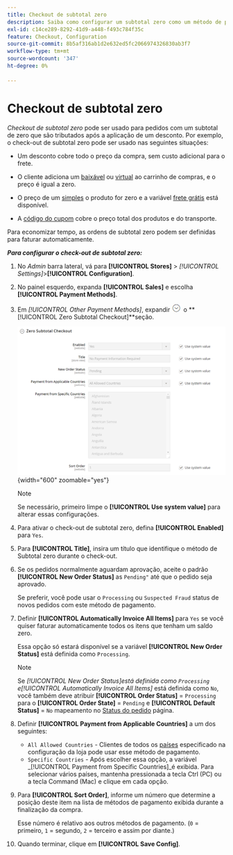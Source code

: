 ```yaml
---
title: Checkout de subtotal zero
description: Saiba como configurar um subtotal zero como um método de pagamento offline em sua loja.
exl-id: c14ce289-8292-41d9-a448-f493c784f35c
feature: Checkout, Configuration
source-git-commit: 8b5af316ab1d2e632ed5fc2066974326830ab3f7
workflow-type: tm+mt
source-wordcount: '347'
ht-degree: 0%

---
```


# Checkout de subtotal zero

_Checkout de subtotal zero_ pode ser usado para pedidos com um subtotal de zero que são tributados após a aplicação de um desconto. Por exemplo, o check-out de subtotal zero pode ser usado nas seguintes situações:

- Um desconto cobre todo o preço da compra, sem custo adicional para o frete.

- O cliente adiciona um [baixável](../catalog/product-create-downloadable.md) ou [virtual](../catalog/product-create-virtual.md) ao carrinho de compras, e o preço é igual a zero.

- O preço de um [simples](../catalog/product-create-simple.md) o produto for zero e a variável [frete grátis](shipping-free.md) está disponível.

- A [código do cupom](../merchandising-promotions/price-rules-cart-coupon.md) cobre o preço total dos produtos e do transporte.

Para economizar tempo, as ordens de subtotal zero podem ser definidas para faturar automaticamente.

**_Para configurar o check-out de subtotal zero:_**

1. No _Admin_ barra lateral, vá para **[!UICONTROL Stores]** > _[!UICONTROL Settings]_>**[!UICONTROL Configuration]**.

1. No painel esquerdo, expanda **[!UICONTROL Sales]** e escolha **[!UICONTROL Payment Methods]**.

1. Em _[!UICONTROL Other Payment Methods]_, expandir ![Seletor de expansão](../assets/icon-display-expand.png) o **[!UICONTROL Zero Subtotal Checkout]**seção.

   ![Checkout de Subtotal Zero](../configuration-reference/sales/assets/payment-methods-zero-subtotal-checkout.png){width="600" zoomable="yes"}

   >[!NOTE]
   >
   >Se necessário, primeiro limpe o **[!UICONTROL Use system value]** para alterar essas configurações.

1. Para ativar o check-out de subtotal zero, defina **[!UICONTROL Enabled]** para `Yes`.

1. Para **[!UICONTROL Title]**, insira um título que identifique o método de Subtotal zero durante o check-out.

1. Se os pedidos normalmente aguardam aprovação, aceite o padrão **[!UICONTROL New Order Status]** as `Pending"` até que o pedido seja aprovado.

   Se preferir, você pode usar o `Processing` ou `Suspected Fraud` status de novos pedidos com este método de pagamento.

1. Definir **[!UICONTROL Automatically Invoice All Items]** para `Yes` se você quiser faturar automaticamente todos os itens que tenham um saldo zero.

   Essa opção só estará disponível se a variável **[!UICONTROL New Order Status]** está definida como `Processing`.

   >[!NOTE]
   >
   >Se _[!UICONTROL New Order Status]_está definida como `Processing` e_[!UICONTROL Automatically Invoice All Items]_ está definida como `No`, você também deve atribuir **[!UICONTROL Order Status]** = `Processing` para o **[!UICONTROL Order State]** = `Pending` e **[!UICONTROL Default Status]** = `No` mapeamento no [Status do pedido](order-status.md#custom-order-status) página.

1. Definir **[!UICONTROL Payment from Applicable Countries]** a um dos seguintes:

   - `All Allowed Countries` - Clientes de todos os [países](../getting-started/store-details.md#country-options) especificado na configuração da loja pode usar esse método de pagamento.
   - `Specific Countries` - Após escolher essa opção, a variável _[!UICONTROL Payment from Specific Countries]_é exibida. Para selecionar vários países, mantenha pressionada a tecla Ctrl (PC) ou a tecla Command (Mac) e clique em cada opção.

1. Para **[!UICONTROL Sort Order]**, informe um número que determine a posição deste item na lista de métodos de pagamento exibida durante a finalização da compra.

   Esse número é relativo aos outros métodos de pagamento. (`0` = primeiro, `1` = segundo, `2` = terceiro e assim por diante.)

1. Quando terminar, clique em **[!UICONTROL Save Config]**.
